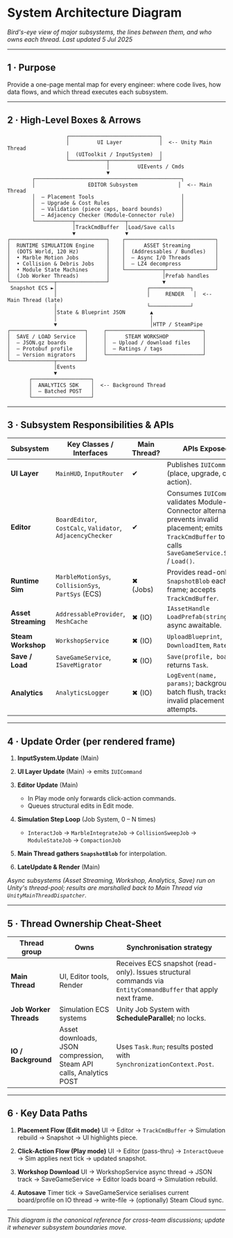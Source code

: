# System Architecture Diagram

*Bird's-eye view of major subsystems, the lines between them, and who owns each thread.*
*Last updated 5 Jul 2025*

---

## 1 · Purpose

Provide a one-page mental map for every engineer: where code lives, how data flows, and which thread executes each subsystem.

---

## 2 · High-Level Boxes & Arrows

```
                   ┌─────────────────────────────┐
                   │         UI Layer            │  <-- Unity Main Thread
                   │  (UIToolkit / InputSystem)  │
                   └────────────┬────────────────┘
                                │         UIEvents / Cmds
                                ▼
        ┌───────────────────────────────────────────────┐
        │                 EDITOR Subsystem             │  <-- Main Thread
        │  – Placement Tools                            │
        │  – Upgrade & Cost Rules                       │
        │  – Validation (piece caps, board bounds)      │
        │  – Adjacency Checker (Module-Connector rule)  │
        └────────────┬────────────────┬─────────────────┘
                     │TrackCmdBuffer  │Load/Save calls
                     ▼                ▼
┌───────────────────────────────┐    ┌─────────────────────────────┐
│  RUNTIME SIMULATION Engine    │    │      ASSET Streaming        │
│  (DOTS World, 120 Hz)         │    │  (Addressables / Bundles)   │
│  • Marble Motion Jobs         │    │  – Async I/O Threads        │
│  • Collision & Debris Jobs    │    │  – LZ4 decompress           │
│  • Module State Machines      │    └────────────┬────────────────┘
│  (Job Worker Threads)         │                 │Prefab handles
└──────────────┬────────────────┘                 ▼
 Snapshot ECS ►│                             ┌─────────────┐
               │                             │     RENDER   │  <-- Main Thread (late)
               │                             └─────────────┘
               │State & Blueprint JSON        ▲
               │                              │
               ▼                              │HTTP / SteamPipe
┌────────────────────────┐     ┌───────────────────────────────┐
│  SAVE / LOAD Service   │     │      STEAM WORKSHOP           │
│  – JSON.gz boards      │     │  – Upload / download files    │
│  – Protobuf profile    │     │  – Ratings / tags             │
│  – Version migrators   │     └───────────────────────────────┘
└──────────────┬─────────┘
               │Events
               ▼
       ┌───────────────────┐
       │  ANALYTICS SDK    │  <-- Background Thread
       │  – Batched POST   │
       └───────────────────┘
```

---

## 3 · Subsystem Responsibilities & APIs

| Subsystem           | Key Classes / Interfaces                             | Main Thread? | APIs Exposed                                                                                     |
| ------------------- | ---------------------------------------------------- | ------------ | ------------------------------------------------------------------------------------------------ |
| **UI Layer**        | `MainHUD`, `InputRouter`                             | ✔            | Publishes `IUICommand` (place, upgrade, click-action).                                           |
| **Editor**          | `BoardEditor`, `CostCalc`, `Validator`, `AdjacencyChecker` | ✔            | Consumes `IUICommand`; validates Module-Connector alternation; prevents invalid placement; emits `TrackCmdBuffer` to Sim; calls `SaveGameService.Save()` / `Load()`. |
| **Runtime Sim**     | `MarbleMotionSys`, `CollisionSys`, `PartSys` (ECS)   | ✖ (Jobs)     | Provides read-only `SnapshotBlob` each frame; accepts `TrackCmdBuffer`.                          |
| **Asset Streaming** | `AddressableProvider`, `MeshCache`                   | ✖ (IO)       | `IAssetHandle LoadPrefab(string id)`; async awaitable.                                           |
| **Steam Workshop**  | `WorkshopService`                                    | ✖ (IO)       | `UploadBlueprint`, `DownloadItem`, `RateItem`.                                                   |
| **Save / Load**     | `SaveGameService`, `ISaveMigrator`                   | ✖ (IO)       | `Save(profile, board)`; returns `Task`.                                                          |
| **Analytics**       | `AnalyticsLogger`                                    | ✖ (IO)       | `LogEvent(name, params)`; background batch flush, tracks invalid placement attempts.             |

---

## 4 · Update Order (per rendered frame)

1. **InputSystem.Update** (Main)
2. **UI Layer Update** (Main) → emits `IUICommand`
3. **Editor Update** (Main)

   * In Play mode only forwards click-action commands.
   * Queues structural edits in Edit mode.
4. **Simulation Step Loop** (Job System, 0 – N times)

   * `InteractJob` → `MarbleIntegrateJob` → `CollisionSweepJob` → `ModuleStateJob` → `CompactionJob`
5. **Main Thread gathers `SnapshotBlob`** for interpolation.
6. **LateUpdate & Render** (Main)

*Async subsystems (Asset Streaming, Workshop, Analytics, Save) run on Unity's thread-pool; results are marshalled back to Main Thread via `UnityMainThreadDispatcher`.*

---

## 5 · Thread Ownership Cheat-Sheet

| Thread group           | Owns                                                               | Synchronisation strategy                                                                                       |
| ---------------------- | ------------------------------------------------------------------ | -------------------------------------------------------------------------------------------------------------- |
| **Main Thread**        | UI, Editor tools, Render                                           | Receives ECS snapshot (read-only). Issues structural commands via `EntityCommandBuffer` that apply next frame. |
| **Job Worker Threads** | Simulation ECS systems                                             | Unity Job System with **ScheduleParallel**; no locks.                                                          |
| **IO / Background**    | Asset downloads, JSON compression, Steam API calls, Analytics POST | Uses `Task.Run`; results posted with `SynchronizationContext.Post`.                                            |

---

## 6 · Key Data Paths

1. **Placement Flow (Edit mode)**
   UI → Editor → `TrackCmdBuffer` → Simulation rebuild → Snapshot → UI highlights piece.

2. **Click-Action Flow (Play mode)**
   UI → Editor (pass-thru) → `InteractQueue` → Sim applies next tick → updated snapshot.

3. **Workshop Download**
   UI → WorkshopService async thread → JSON track → SaveGameService → Editor loads board → Simulation rebuild.

4. **Autosave**
   Timer tick → SaveGameService serialises current board/profile on IO thread → write-file → (optionally) Steam Cloud sync.

---

*This diagram is the canonical reference for cross-team discussions; update it whenever subsystem boundaries move.* 